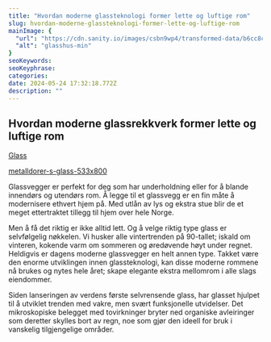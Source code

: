 ```yaml
---
title: "Hvordan moderne glassteknologi former lette og luftige rom"
slug: hvordan-moderne-glassteknologi-former-lette-og-luftige-rom
mainImage: {
  "url": "https://cdn.sanity.io/images/csbn9wp4/transformed-data/b6cc8c189355f64a31a18c4e7e230f76a31ae1d6-1118x745.png?fit=max&auto=format",
  "alt": "glasshus-min"
}
seoKeywords: 
seoKeyphrase: 
categories: 
date: 2024-05-24 17:32:18.772Z 
description: ""
---
```


## Hvordan moderne glassrekkverk former lette og luftige rom

[Glass](https://s-glass.no)



[metalldorer-s-glass-533x800](https://cdn.sanity.io/images/csbn9wp4/transformed-data/a859698764a692844697c85baba8f263bbbc8be4-533x800.jpg)

Glassvegger er perfekt for deg som har underholdning eller for å blande innendørs og utendørs rom. Å legge til et glassvegg er en fin måte å modernisere ethvert hjem på. Med utlån av lys og ekstra stue blir de et meget ettertraktet tillegg til hjem over hele Norge.

Men å få det riktig er ikke alltid lett. Og å velge riktig type glass er selvfølgelig nøkkelen. Vi husker alle vintertrenden på 90-tallet; iskald om vinteren, kokende varm om sommeren og øredøvende høyt under regnet. Heldigvis er dagens moderne glassvegger en helt annen type. Takket være den enorme utviklingen innen glassteknologi, kan disse moderne rommene nå brukes og nytes hele året; skape elegante ekstra mellomrom i alle slags eiendommer.

Siden lanseringen av verdens første selvrensende glass, har glasset hjulpet til å utviklet trenden med vakre, men svært funksjonelle utvidelser. Det mikroskopiske belegget med tovirkninger bryter ned organiske avleiringer som deretter skylles bort av regn, noe som gjør den ideell for bruk i vanskelig tilgjengelige områder.
